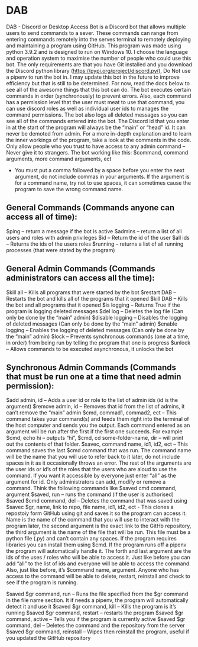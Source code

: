 # DAB
DAB - Discord or Desktop Access Bot is a Discord bot that allows multiple users to send commands to a sever. These commands can range from entering commands remotely into the serves terminal to remotely deploying and maintaining a program using GitHub. This program was made using python 3.9.2 and is designed to run on Windows 10. I choose the language and operation system to maximise the number of people who could use this bot. The only requirements are that you have Git installed and you download the Discord python library (https://pypi.org/project/discord.py/), Do Not use a pipenv to run the bot in. I may update this bot in the future to improve efficiency but that is still to be determined. For now, read the docs below to see all of the awesome things that this bot can do. The bot executes certain commands in order (synchronously) to prevent errors. Also, each command has a permission level that the user must meat to use that command, you can use discord roles as well as individual user ids to manages the command permissions. The bot also logs all deleted messages so you can see all of the commands entered into the bot. The Discord id that you enter in at the start of the program will always be the “main” or “head” id. It can never be demoted from admin. For a more in-depth explanation and to learn the inner workings of the program, take a look at the comments in the code.  Only allow people who you trust to have access to any admin command – Never give it to strangers.
The bot working like this:
$command, command arguments, more command arguments, ect
-	You must put a comma followed by a space before you enter the next argument, do not include commas in your arguments. If the argument is for a command name, try not to use spaces, it can sometimes cause the program to save the wrong command name.

## General Commands (Commands anyone can access all of  time):
$ping – return a message if the bot is active
$admins – return a list of all users and roles with admin privileges
$id – Return the id of the user
$all ids – Returns the ids of the users roles
$running – returns a list of all running processes (that were stated by the program)

## General Admin Commands (Commands administrators can access all the time):
$kill all – Kills all programs that were started by the bot
$restart DAB – Restarts the bot and kills all of the programs that it opened
$kill DAB – Kills the bot and all programs that it opened
$is logging – Returns True if the program is logging deleted messages
$del log – Deletes the log file (Can only be done by the “main” admin)
$disable logging – Disables the logging of deleted messages (Can only be done by the “main” admin)
$enable logging – Enables the logging of deleted messages (Can only be done by the “main” admin)
$lock – Prevents synchronous commands (one at a time, in order) from being run by telling the program that one is progress 
$unlock – Allows commands to be executed asynchronous, it unlocks the bot


## Synchronous Admin Commands (Commands that must be run one at a time that need admin permission):
$add admin, id – Adds a user id or role to the list of admin ids (id is the argument)
$remove admin, id – Removes that id from the list of admins, it can’t remove the “main” admin
$cmd, commad1, commad2, ect – This command takes your command(s) and feeds them right into the terminal of the host computer and sends you the output. Each command entered as an argument will be run after the first if the first one succeeds. For example $cmd, echo hi – outputs “hi”, $cmd, cd some-folder-name, dir – will print out the contents of that folder.
$savec, command name, id1, id2, ect – This command saves the last $cmd command that was run. The command name will be the name that you will use to refer back to it later, do not include spaces in it as it occasionally throws an error. The rest of the arguments are the user ids or id’s of the roles that the users who are aloud to use the command. If you want it accessible by everyone just enter “all” as the argument for id. Only administrators can add, modify or remove a command. Think the following commands like $saved cmd command, argument
$saved, run – runs the command (if the user is authorised)
$saved $cmd command, del – Deletes the command that was saved using $savec
$gr, name, link to repo, file name, id1, id2, ect -  This clones a repostoiy form GitHub using git and saves it so the program can access it. Name is the name of the command that you will use to interact with the program later, the second argument is the exact link to the GitHb repository, the third argument is the name of the file that will be run. This file must be a python file (.py) and can’t contain any spaces. If the program requires libraries you can install them using $cmd. If the program runs off a pipenv the program will automatically handle it. The forth and last argument are the ids of the uses / roles who will be able to access it. Just like before you can add “all” to the list of ids and everyone will be able to access the command. Also, just like before, it’s $command name, argument. Anyone who has access to the command will be able to delete, restart, reinstall and check to see if the program is running.

$saved $gr command, run – Runs the file specified from the $gr command in the file name section. It if needs a pipenv, the program will automatically detect it and use it
$saved $gr command, kill – Kills the program is it’s running
$saved $gr command, restart – restarts the program
$saved $gr command, active – Tells you if the program is currently active
$saved $gr command, del – Deletes the command and the repository from the server
$saved $gr command, reinstall – Wipes then reinstall the program, useful if you updated the GitHub repository


